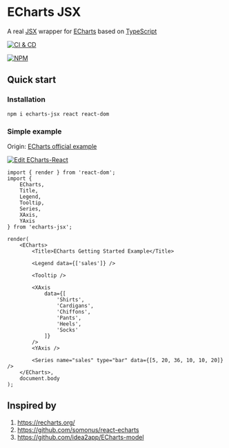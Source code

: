 # ECharts JSX

A real [JSX][1] wrapper for [ECharts][2] based on [TypeScript][3]

[![CI & CD](https://github.com/idea2app/ECharts-JSX/actions/workflows/main.yml/badge.svg)][4]

[![NPM](https://nodei.co/npm/echarts-jsx.png?downloads=true&downloadRank=true&stars=true)][5]

## Quick start

### Installation

```shell
npm i echarts-jsx react react-dom
```

### Simple example

Origin: [ECharts official example][6]

[![Edit ECharts-React](https://codesandbox.io/static/img/play-codesandbox.svg)][7]

```tsx
import { render } from 'react-dom';
import {
    ECharts,
    Title,
    Legend,
    Tooltip,
    Series,
    XAxis,
    YAxis
} from 'echarts-jsx';

render(
    <ECharts>
        <Title>ECharts Getting Started Example</Title>

        <Legend data={['sales']} />

        <Tooltip />

        <XAxis
            data={[
                'Shirts',
                'Cardigans',
                'Chiffons',
                'Pants',
                'Heels',
                'Socks'
            ]}
        />
        <YAxis />

        <Series name="sales" type="bar" data={[5, 20, 36, 10, 10, 20]} />
    </ECharts>,
    document.body
);
```

## Inspired by

1. https://recharts.org/
2. https://github.com/somonus/react-echarts
3. https://github.com/idea2app/ECharts-model

[1]: https://facebook.github.io/jsx/
[2]: https://echarts.apache.org/
[3]: https://www.typescriptlang.org/
[4]: https://github.com/idea2app/ECharts-JSX/actions/workflows/main.yml
[5]: https://nodei.co/npm/echarts-jsx/
[6]: https://echarts.apache.org/handbook/en/get-started/
[7]: https://codesandbox.io/s/echarts-react-yoxstm?autoresize=1&fontsize=14&theme=dark
